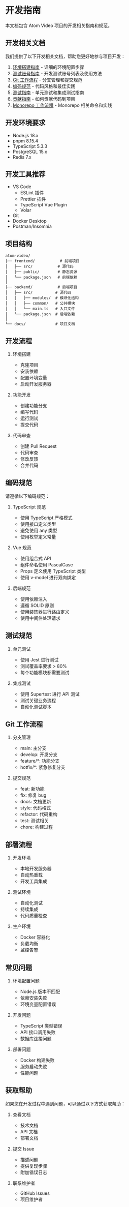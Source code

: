 # 开发指南

本文档包含 Atom Video 项目的开发相关指南和规范。

## 开发相关文档

我们提供了以下开发相关文档，帮助您更好地参与项目开发：

1. [环境搭建指南](./setup.md) - 详细的环境配置步骤
2. [测试账号指南](./test-accounts.md) - 开发测试账号列表及使用方法
3. [Git 工作流程](./git-workflow.md) - 分支管理和提交规范
4. [编码规范](./coding-standards.md) - 代码风格和最佳实践
5. [测试指南](./testing.md) - 单元测试和集成测试指南
6. [贡献指南](./contributing.md) - 如何贡献代码到项目
7. [Monorepo 工作流程](./monorepo-workflow.md) - Monorepo 相关命令和实践

## 开发环境要求

- Node.js 18.x
- pnpm 8.15.4
- TypeScript 5.3.3
- PostgreSQL 15.x
- Redis 7.x

## 开发工具推荐

- VS Code
  - ESLint 插件
  - Prettier 插件
  - TypeScript Vue Plugin
  - Volar
- Git
- Docker Desktop
- Postman/Insomnia

## 项目结构

```
atom-video/
├── frontend/           # 前端项目
│   ├── src/           # 源代码
│   ├── public/        # 静态资源
│   └── package.json   # 前端依赖
│
├── backend/           # 后端项目
│   ├── src/          # 源代码
│   │   ├── modules/  # 模块化结构
│   │   ├── common/   # 公共模块
│   │   └── main.ts   # 入口文件
│   └── package.json  # 后端依赖
│
└── docs/             # 项目文档
```

## 开发流程

1. 环境搭建
   - 克隆项目
   - 安装依赖
   - 配置环境变量
   - 启动开发服务器

2. 功能开发
   - 创建功能分支
   - 编写代码
   - 运行测试
   - 提交代码

3. 代码审查
   - 创建 Pull Request
   - 代码审查
   - 修改反馈
   - 合并代码

## 编码规范

请遵循以下编码规范：

1. TypeScript 规范
   - 使用 TypeScript 严格模式
   - 使用接口定义类型
   - 避免使用 any 类型
   - 使用枚举定义常量

2. Vue 规范
   - 使用组合式 API
   - 组件命名使用 PascalCase
   - Props 定义使用 TypeScript 类型
   - 使用 v-model 进行双向绑定

3. 后端规范
   - 使用依赖注入
   - 遵循 SOLID 原则
   - 使用装饰器进行路由定义
   - 使用中间件处理请求

## 测试规范

1. 单元测试
   - 使用 Jest 进行测试
   - 测试覆盖率要求 > 80%
   - 每个功能模块都需要测试

2. 集成测试
   - 使用 Supertest 进行 API 测试
   - 测试关键业务流程
   - 自动化测试脚本

## Git 工作流程

1. 分支管理
   - main: 主分支
   - develop: 开发分支
   - feature/*: 功能分支
   - hotfix/*: 紧急修复分支

2. 提交规范
   - feat: 新功能
   - fix: 修复 bug
   - docs: 文档更新
   - style: 代码格式
   - refactor: 代码重构
   - test: 测试相关
   - chore: 构建过程

## 部署流程

1. 开发环境
   - 本地开发服务器
   - 自动热重载
   - 开发工具集成

2. 测试环境
   - 自动化测试
   - 持续集成
   - 代码质量检查

3. 生产环境
   - Docker 容器化
   - 负载均衡
   - 监控告警

## 常见问题

1. 环境配置问题
   - Node.js 版本不匹配
   - 依赖安装失败
   - 环境变量配置错误

2. 开发问题
   - TypeScript 类型错误
   - API 接口调用失败
   - 数据库连接问题

3. 部署问题
   - Docker 构建失败
   - 服务启动失败
   - 性能问题

## 获取帮助

如果您在开发过程中遇到问题，可以通过以下方式获取帮助：

1. 查看文档
   - 技术文档
   - API 文档
   - 部署文档

2. 提交 Issue
   - 描述问题
   - 提供复现步骤
   - 附加错误日志

3. 联系维护者
   - GitHub Issues
   - 项目维护者 